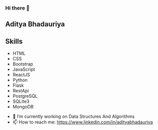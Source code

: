 ### Hi there 👋

## Aditya Bhadauriya

## Skills
* HTML
* CSS
* Bootstrap
* JavaScript
* ReactJS
* Python
* Flask
* RestApi
* PostgreSQL
* SQLite3
* MongoDB
- 🔭 I’m currently working on Data Structures And Algorithms
- 📫 How to reach me: https://www.linkedin.com/in/adityabhadauriya

<!--
**9aditya9/9aditya9** is a ✨ _special_ ✨ repository because its `README.md` (this file) appears on your GitHub profile.



Here are some ideas to get you started:

- 🔭 I’m currently working on ...
- 🌱 I’m currently learning ...
- 👯 I’m looking to collaborate on ...
- 🤔 I’m looking for help with ...
- 💬 Ask me about ...
- 📫 How to reach me: ...
- 😄 Pronouns: ...
- ⚡ Fun fact: ...
-->
